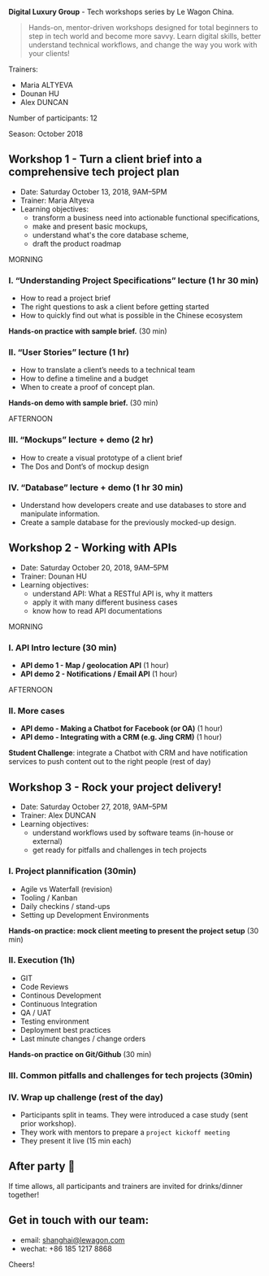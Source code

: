 **Digital Luxury Group** - Tech workshops series by Le Wagon China.

> Hands-on, mentor-driven workshops designed for total beginners to step in tech world and become more savvy. Learn digital skills, better understand technical workflows, and change the way you work with your clients!

Trainers: 

- Maria ALTYEVA
- Dounan HU
- Alex DUNCAN

Number of participants: 12

Season: October 2018

## Workshop 1 - Turn a client brief into a comprehensive tech project plan

- Date: Saturday October 13, 2018, 9AM–5PM
- Trainer: Maria Altyeva
- Learning objectives: 
	- transform a business need into actionable functional specifications, 
	- make and present basic mockups, 
	- understand what's the core database scheme, 
	- draft the product roadmap

MORNING

### I. “Understanding Project Specifications” lecture (1 hr 30 min)

- How to read a project brief
- The right questions to ask a client before getting started
- How to quickly find out what is possible in the Chinese ecosystem

**Hands-on practice with sample brief.** (30 min)

### II. “User Stories” lecture (1 hr)

- How to translate a client’s needs to a technical team
- How to define a timeline and a budget
- When to create a proof of concept plan.

**Hands-on demo with sample brief.** (30 min)

AFTERNOON

### III. “Mockups” lecture + demo (2 hr)

- How to create a visual prototype of a client brief
- The Dos and Dont’s of mockup design

### IV. “Database” lecture + demo (1 hr 30 min)

- Understand how developers create and use databases to store and manipulate information.
- Create a sample database for the previously mocked-up design.


## Workshop 2 - Working with APIs

- Date: Saturday October 20, 2018, 9AM–5PM
- Trainer: Dounan HU
- Learning objectives: 
	- understand API: What a RESTful API is, why it matters
	- apply it with many different business cases
	- know how to read API documentations

MORNING

### I. API Intro lecture (30 min)

- **API demo 1 - Map / geolocation API** (1 hour)
- **API demo 2 - Notifications / Email API** (1 hour)

AFTERNOON

### II. More cases


- **API demo - Making a Chatbot for Facebook (or OA)** (1 hour)
- **API demo - Integrating with a CRM (e.g. Jing CRM)** (1 hour)

**Student Challenge**: integrate a Chatbot with CRM and have notification services to push content out to the right people (rest of day)


## Workshop 3 - Rock your project delivery!

- Date: Saturday October 27, 2018, 9AM–5PM
- Trainer: Alex DUNCAN
- Learning objectives: 
	- understand workflows used by software teams (in-house or external)
	- get ready for pitfalls and challenges in tech projects

### I. Project plannification (30min)

- Agile vs Waterfall (revision)
- Tooling / Kanban
- Daily checkins / stand-ups
- Setting up Development Environments

**Hands-on practice: mock client meeting to present the project setup** (30 min)

### II. Execution (1h)

- GIT
- Code Reviews
- Continous Development
- Continuous Integration
- QA / UAT
- Testing environment
- Deployment best practices
- Last minute changes / change orders

**Hands-on practice on Git/Github** (30 min)

### III. Common pitfalls and challenges for tech projects (30min)

### IV. Wrap up challenge (rest of the day)

- Participants split in teams. They were introduced a case study (sent prior workshop).
- They work with mentors to prepare a `project kickoff meeting`
- They present it live (15 min each)


## After party 🎉

If time allows, all participants and trainers are invited for drinks/dinner together!


## Get in touch with our team:

- email: shanghai@lewagon.com
- wechat: +86 185 1217 8868

Cheers!
